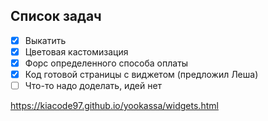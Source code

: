 ## Список задач
- [X] Выкатить
- [X] Цветовая кастомизация
- [X] Форс определенного способа оплаты
- [X] Код готовой страницы с виджетом (предложил Леша)
- [ ] Что-то надо доделать, идей нет

https://kiacode97.github.io/yookassa/widgets.html
